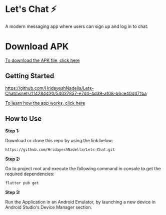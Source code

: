 
# Let's Chat ⚡️

A modern messaging app where users can sign up and log in to chat.
# Download APK

[To download the APK file, click here](https://drive.google.com/file/d/1ag86mO5-YH1dUGl1-YOLNt8qLOnIoS3P/view?usp=sharing)

## Getting Started
https://github.com/HridayeshNadella/Lets-Chat/assets/114284420/54027857-e7d4-4d39-af08-b6ce40d471ba

[To learn how the app works, click here](https://docs.google.com/presentation/d/1Nb9fHjpB8kFEX13yFBEVjELmlHgfapLCZZRAuBWo1zo/edit?usp=sharing)

## How to Use 

**Step 1:**

Download or clone this repo by using the link below:

```
https://github.com/HridayeshNadella/Lets-Chat.git
```


**Step 2:**

Go to project root and execute the following command in console to get the required dependencies: 

```
flutter pub get 
```

**Step 3:**

Run the Application in an Android Emulator, by launching a new device in Android Studio's Device Manager section.



